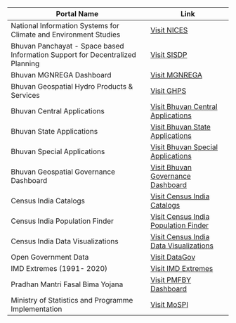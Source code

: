 | Portal Name | Link |
| --- | --- |
| National Information Systems for Climate and Environment Studies | [Visit NICES](https://nices.nrsc.gov.in/products/atmosphere.php) |
| Bhuvan Panchayat - Space based Information Support for Decentralized Planning | [Visit SISDP](https://bhuvanpanchayat.nrsc.gov.in/) |
| Bhuvan MGNREGA Dashboard | [Visit MGNREGA](https://bhuvan-app2.nrsc.gov.in/mgnrega/nrega_dashboard_phase2/#) |
| Bhuvan Geospatial Hydro Products & Services | [Visit GHPS](https://bhuvan.nrsc.gov.in/nhp/) |
| Bhuvan Central Applications | [Visit Bhuvan Central Applications](https://bhuvan.nrsc.gov.in/home/stateapp/index.php?type=central_apps) |
| Bhuvan State Applications | [Visit Bhuvan State Applications](https://bhuvan.nrsc.gov.in/home/stateapp/index.php?type=state_apps) |
| Bhuvan Special Applications | [Visit Bhuvan Special Applications](https://bhuvan.nrsc.gov.in/home/stateapp/index.php?type=special_apps) |
| Bhuvan Geospatial Governance Dashboard | [Visit Bhuvan Governance Dashboard](https://bhuvan-app1.nrsc.gov.in/sitemap/) 
| Census India Catalogs | [Visit Census India Catalogs](https://censusindia.gov.in/nada/index.php/catalog/free_search) |
| Census India Population Finder | [Visit Census India Population Finder](https://censusindia.gov.in/census.website/data/population-finder) |
| Census India Data Visualizations | [Visit Census India Data Visualizations](https://censusindia.gov.in/census.website/data/data-visualizations/) |
| Open Government Data | [Visit DataGov](https://data.gov.in/catalogs)|
| IMD Extremes (1991- 2020) | [Visit IMD Extremes](https://cdsp.imdpune.gov.in/extremes_1991_2020/) |
| Pradhan Mantri Fasal Bima Yojana | [Visit PMFBY Dashboard](https://pmfby.gov.in/adminStatistics/dashboard) |
| Ministry of Statistics and Programme Implementation | [Visit MoSPI](https://www.mospi.gov.in/download-reports) |

